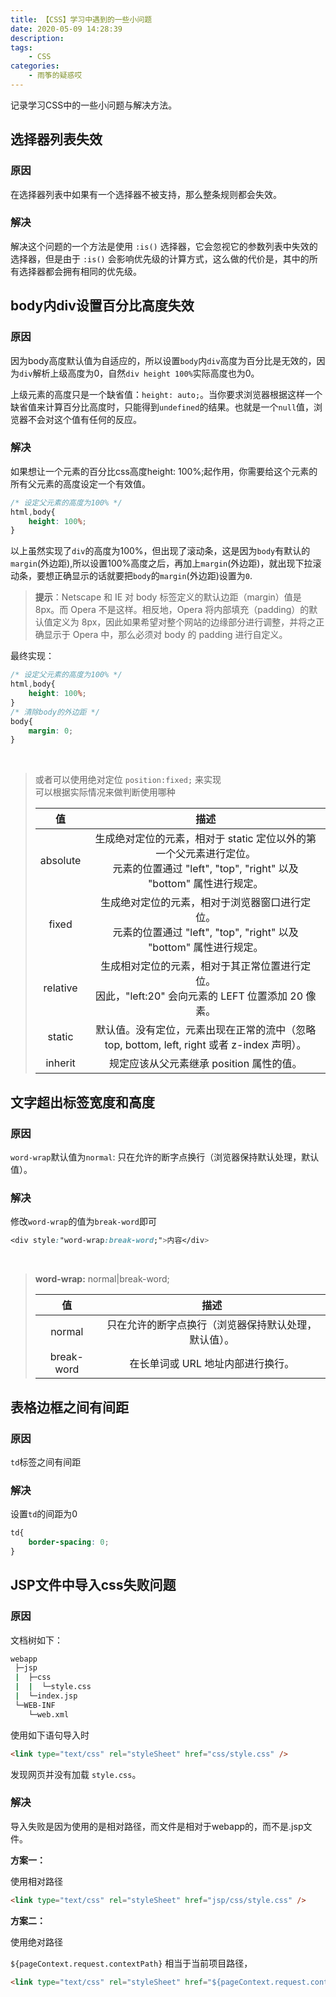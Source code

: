 ```yaml
---
title: 【CSS】学习中遇到的一些小问题
date: 2020-05-09 14:28:39
description: 
tags:
    - CSS
categories:
    - 雨筝的疑惑哎
---
```


记录学习CSS中的一些小问题与解决方法。

<!-- more -->

## 选择器列表失效

### 原因

在选择器列表中如果有一个选择器不被支持，那么整条规则都会失效。

### 解决

解决这个问题的一个方法是使用 `:is()` 选择器，它会忽视它的参数列表中失效的选择器，但是由于 `:is()`  会影响优先级的计算方式，这么做的代价是，其中的所有选择器都会拥有相同的优先级。

## body内div设置百分比高度失效

### 原因

因为body高度默认值为自适应的，所以设置`body`内`div`高度为百分比是无效的，因为`div`解析上级高度为0，自然`div height 100%`实际高度也为0。

上级元素的高度只是一个缺省值：`height: auto;`。当你要求浏览器根据这样一个缺省值来计算百分比高度时，只能得到`undefined`的结果。也就是一个`null`值，浏览器不会对这个值有任何的反应。

### 解决

如果想让一个元素的百分比css高度height: 100%;起作用，你需要给这个元素的所有父元素的高度设定一个有效值。

```css
/* 设定父元素的高度为100% */
html,body{
    height: 100%;
}             
```

以上虽然实现了`div`的高度为100%，但出现了滚动条，这是因为`body`有默认的`margin`(外边距),所以设置100%高度之后，再加上`margin`(外边距)，就出现下拉滚动条，要想正确显示的话就要把`body`的`margin`(外边距)设置为`0`.

> **提示**：Netscape 和 IE 对 body 标签定义的默认边距（margin）值是 8px。而 Opera 不是这样。相反地，Opera 将内部填充（padding）的默认值定义为 8px，因此如果希望对整个网站的边缘部分进行调整，并将之正确显示于 Opera 中，那么必须对 body 的 padding 进行自定义。

最终实现：
```css
/* 设定父元素的高度为100% */
html,body{
    height: 100%;
}
/* 清除body的外边距 */
body{
    margin: 0;
}
```

<br/>

>或者可以使用绝对定位 `position:fixed;` 来实现  
>可以根据实际情况来做判断使用哪种
>
>   |值|描述|
>   |:----:|:----:|
>   |absolute|生成绝对定位的元素，相对于 static 定位以外的第一个父元素进行定位。<br>元素的位置通过 "left", "top", "right" 以及 "bottom" 属性进行规定。|
>   |fixed|生成绝对定位的元素，相对于浏览器窗口进行定位。<br> 元素的位置通过 "left", "top", "right" 以及 "bottom" 属性进行规定。|
>   |relative|生成相对定位的元素，相对于其正常位置进行定位。<br> 因此，"left:20" 会向元素的 LEFT 位置添加 20 像素。|
>   |static|默认值。没有定位，元素出现在正常的流中（忽略 top, bottom, left, right 或者 z-index 声明）。|
>   |inherit|规定应该从父元素继承 position 属性的值。|



## 文字超出标签宽度和高度

### 原因

`word-wrap`默认值为`normal`: 只在允许的断字点换行（浏览器保持默认处理，默认值）。


### 解决

修改`word-wrap`的值为`break-word`即可

```css
<div style:"word-wrap:break-word;">内容</div>
```

<br/>

> **word-wrap:** normal|break-word;     
> 
>   |值|描述|
>   |:----:|:----:|
>   |normal|只在允许的断字点换行（浏览器保持默认处理，默认值）。|
>   |break-word|在长单词或 URL 地址内部进行换行。|



## 表格边框之间有间距

### 原因

`td`标签之间有间距

### 解决

设置`td`的间距为0
```css
td{
    border-spacing: 0;
}
```
## JSP文件中导入css失败问题

### 原因

文档树如下：
```bash
webapp
 ├─jsp
 |  ├─css
 |  |  └─style.css
 |  └─index.jsp
 └─WEB-INF
    └─web.xml

```

使用如下语句导入时
```html
<link type="text/css" rel="styleSheet" href="css/style.css" />
```
发现网页并没有加载 `style.css`。


### 解决

导入失败是因为使用的是相对路径，而文件是相对于webapp的，而不是.jsp文件。

**方案一：**

使用相对路径

```html
<link type="text/css" rel="styleSheet" href="jsp/css/style.css" />
```

**方案二：**

使用绝对路径

`${pageContext.request.contextPath}` 相当于当前项目路径，

```html
<link type="text/css" rel="styleSheet" href="${pageContext.request.contextPath}/css/style.css" />
```